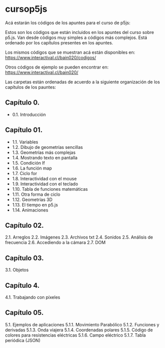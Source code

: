 # cursop5js
Acá estarán los códigos de los apuntes para el curso de p5js:

Estos son los códigos que están incluidos en los apuntes del curso sobre p5.js.
Van desde códigos muy simples a códigos más complejos.
Está ordenado por los capítulos presentes en los apuntes.

Los mismos códigos que se muestran acá están disponibles en:
https://www.interactival.cl/bain020/codigos/

Otros códigos de ejemplo se pueden encontrar en:
https://www.interactival.cl/bain020/

Las carpetas están ordenadas de acuerdo a la siguiente organización de los capítulos de los pauntes:

## Capítulo 0.
- 0.1. Introducción

## Capítulo 01.
- 1.1. Variables                                               
- 1.2. Dibujo de geometrías sencillas
- 1.3. Geometrías más complejas
- 1.4. Mostrando texto en pantalla
- 1.5. Condición If
- 1.6. La función map
- 1.7. Ciclo for
- 1.8. Interactividad con el mouse
- 1.9. Interactividad con el teclado
- 1.10. Tabla de funciones matemáticas
- 1.11. Otra forma de ciclo
- 1.12. Geometrías 3D
- 1.13. El tiempo en p5.js
- 1.14. Animaciones

## Capítulo 02.
2.1. Arreglos
2.2. Imágenes
2.3. Archivos txt
2.4. Sonidos
2.5. Análisis de frecuencia
2.6. Accediendo a la cámara
2.7. DOM

## Capítulo 03.
3.1. Objetos

## Capítulo 4.
4.1. Trabajando con píxeles

## Capítulo 05.
5.1. Ejemplos de aplicaciones
5.1.1. Movimiento Parabólico
5.1.2. Funciones y derivadas
5.1.3. Onda viajera
5.1.4. Coordenadas polares
5.1.5. Código de colores para resistencias eléctricas
5.1.6. Campo eléctrico
5.1.7. Tabla periódica (JSON)
